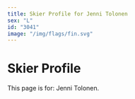 ```yaml
---
title: Skier Profile for Jenni Tolonen
sex: "L"
id: "3041"
image: "/img/flags/fin.svg" 
---
```


# Skier Profile

This page is for: Jenni Tolonen.
    
